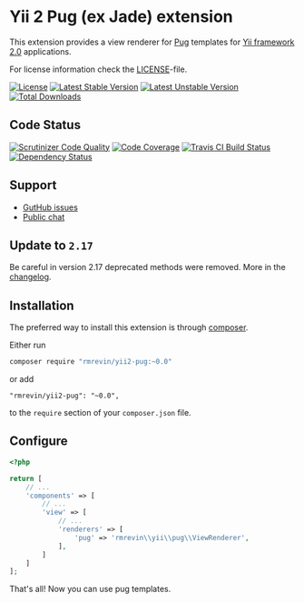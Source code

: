 Yii 2 Pug (ex Jade) extension
===============================

This extension provides a view renderer for [Pug](https://pugjs.org/) templates
for [Yii framework 2.0](http://www.yiiframework.com/) applications.

For license information check the [LICENSE](https://github.com/rmrevin/yii2-pug/blob/master/LICENSE)-file.

[![License](https://poser.pugx.org/rmrevin/yii2-pug/license.svg)](https://packagist.org/packages/rmrevin/yii2-pug)
[![Latest Stable Version](https://poser.pugx.org/rmrevin/yii2-pug/v/stable.svg)](https://packagist.org/packages/rmrevin/yii2-pug)
[![Latest Unstable Version](https://poser.pugx.org/rmrevin/yii2-pug/v/unstable.svg)](https://packagist.org/packages/rmrevin/yii2-pug)
[![Total Downloads](https://poser.pugx.org/rmrevin/yii2-pug/downloads.svg)](https://packagist.org/packages/rmrevin/yii2-pug)

Code Status
-----------
[![Scrutinizer Code Quality](https://scrutinizer-ci.com/g/rmrevin/yii2-pug/badges/quality-score.png?b=master)](https://scrutinizer-ci.com/g/rmrevin/yii2-pug/?branch=master)
[![Code Coverage](https://scrutinizer-ci.com/g/rmrevin/yii2-pug/badges/coverage.png?b=master)](https://scrutinizer-ci.com/g/rmrevin/yii2-pug/?branch=master)
[![Travis CI Build Status](https://travis-ci.org/rmrevin/yii2-pug.svg)](https://travis-ci.org/rmrevin/yii2-pug)
[![Dependency Status](https://www.versioneye.com/user/projects/54119b799e16229fe00000da/badge.svg)](https://www.versioneye.com/user/projects/54119b799e16229fe00000da)

Support
-------
* [GutHub issues](https://github.com/rmrevin/yii2-pug/issues)
* [Public chat](https://gitter.im/rmrevin/support)

Update to `2.17`
----------------

Be careful in version 2.17 deprecated methods were removed. More in the [changelog](https://github.com/rmrevin/yii2-pug/blob/master/CHANGELOG.md).

Installation
------------

The preferred way to install this extension is through [composer](https://getcomposer.org/).

Either run

```bash
composer require "rmrevin/yii2-pug:~0.0"
```

or add

```
"rmrevin/yii2-pug": "~0.0",
```

to the `require` section of your `composer.json` file.

Configure
---------
```php
<?php

return [
	// ...
	'components' => [
		// ...
		'view' => [
		    // ...
            'renderers' => [
            	'pug' => 'rmrevin\\yii\\pug\\ViewRenderer',
            ],
		]
	]
];
```

That's all! Now you can use pug templates.

